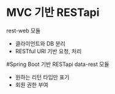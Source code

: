 # MVC 기반 RESTapi
rest-web 모듈
- 클라이언트와 DB 분리
- RESTful URI 기반 요청, 처리

#Spring Boot 기반 RESTapi
data-rest 모듈
- 원하는 리턴 타입만 표기
- 회원 권한 부여
